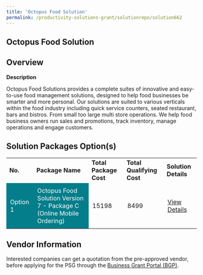 ```yaml
---
title: 'Octopus Food Solution'
permalink: /productivity-solutions-grant/solutionrepo/solution662
---
```


## Octopus Food Solution

## Overview

**Description**

Octopus Food Solutions provides a complete suites of innovative and easy-to-use food management solutions, designed to help food businesses be smarter and more personal. Our solutions are suited to various verticals within the food industry including quick service counters, seated restaurant, bars and bistros. From small too large multi store operations. We help food business owners run sales and promotions, track inventory, manage operations and engage customers.


## Solution Packages Option(s)

<table>
<tr>
<td><b>No.</b></td>
<td><b>Package Name</b></td>
<td><b>Total Package Cost</b></td>
<td><b>Total Qualifying Cost</b></td>
<td><b>Solution Details</b></td>
</tr>
<tr>
<td style='padding: 10px; background-color: #037E8A; color: #FFFFFF;'>Option 1</td>
<td style='padding: 10px; background-color: #037E8A; color: #FFFFFF;'>Octopus Food Solution Version 7 - Package C (Online Mobile Ordering)</td>
<td style='padding: 10px;'>15198</td>
<td style='padding: 10px;'>8499</td>
<td style='padding: 10px;'><a href='https://www.gobusiness.gov.sg/images/psg/Octopus_Retail_Management_20200080_Annex_3_20200625144838_Part_3.pdf' target='_blank'>View Details</a></td>
</tr>
</table>

## Vendor Information

 

Interested companies can get a quotation from the pre-approved vendor, before applying for the PSG through the <a href='https://www.businessgrants.gov.sg/' target='_blank' rel='noopener'>Business Grant Portal (BGP)</a>.

<script src="/jquery/resize-tables.js"></script>

